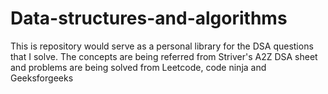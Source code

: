 # Data-structures-and-algorithms
This is repository would serve as a personal library for the DSA questions that I solve.
The concepts are being referred from Striver's A2Z DSA sheet and problems are being solved from Leetcode, code ninja and Geeksforgeeks

